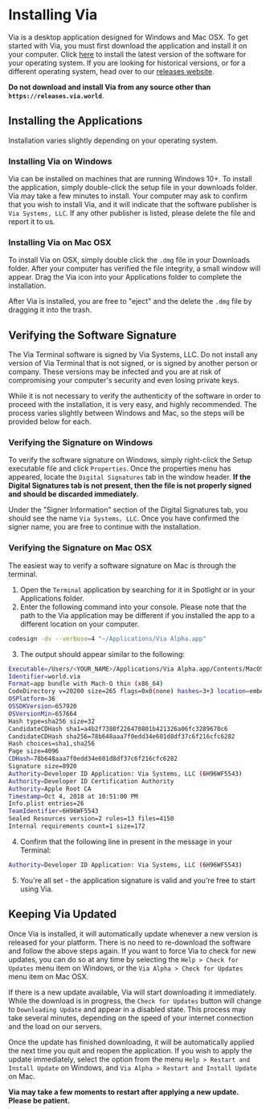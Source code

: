 # Installing Via

Via is a desktop application designed for Windows and Mac OSX. To get started with Via, you must first download the application and install it on your computer. Click [here](https://releases.via.world/download/channel/alpha) to install the latest version of the software for your operating system. If you are looking for historical versions, or for a different operating system, head over to our [releases website](https://releases.via.world).

**Do not download and install Via from any source other than `https://releases.via.world`**.

## Installing the Applications

Installation varies slightly depending on your operating system.

### Installing Via on Windows

Via can be installed on machines that are running Windows 10+. To install the application, simply double-click the setup file in your downloads folder. Via may take a few minutes to install. Your computer may ask to confirm that you wish to install Via, and it will indicate that the software publisher is `Via Systems, LLC`. If any other publisher is listed, please delete the file and report it to us.

### Installing Via on Mac OSX

To install Via on OSX, simply double click the `.dmg` file in your Downloads folder. After your computer has verified the file integrity, a small window will appear. Drag the Via icon into your Applications folder to complete the installation.

After Via is installed, you are free to "eject" and the delete the `.dmg` file by dragging it into the trash.

## Verifying the Software Signature

The Via Terminal software is signed by Via Systems, LLC. Do not install any version of Via Terminal that is not signed, or is signed by another person or company. These versions may be infected and you are at risk of compromising your computer's security and even losing private keys.

While it is not necessary to verify the authenticity of the software in order to proceed with the installation, it is very easy, and highly recommended. The process varies slightly between Windows and Mac, so the steps will be provided below for each.

### Verifying the Signature on Windows

To verify the software signature on Windows, simply right-click the Setup executable file and click `Properties`. Once the properties menu has appeared, locate the `Digital Signatures` tab in the window header. **If the Digital Signatures tab is not present, then the file is not properly signed and should be discarded immediately.**

Under the "Signer Information" section of the Digital Signatures tab, you should see the name `Via Systems, LLC`. Once you have confirmed the signer name, you are free to continue with the installation.

### Verifying the Signature on Mac OSX

The easiest way to verify a software signature on Mac is through the terminal.

1. Open the `Terminal` application by searching for it in Spotlight or in your Applications folder.
2. Enter the following command into your console. Please note that the path to the Via application may be different if you installed the app to a different location on your computer.

``` sh
codesign -dv --verbose=4 "~/Applications/Via Alpha.app"
```

3. The output should appear similar to the following:

``` sh
Executable=/Users/<YOUR_NAME>/Applications/Via Alpha.app/Contents/MacOS/Via Alpha
Identifier=world.via
Format=app bundle with Mach-O thin (x86_64)
CodeDirectory v=20200 size=265 flags=0x0(none) hashes=3+3 location=embedded
OSPlatform=36
OSSDKVersion=657920
OSVersionMin=657664
Hash type=sha256 size=32
CandidateCDHash sha1=a4b2f7380f226470801b421326a06fc3289670c6
CandidateCDHash sha256=78b648aaa7f0edd34e601d8df37c6f216cfc6282
Hash choices=sha1,sha256
Page size=4096
CDHash=78b648aaa7f0edd34e601d8df37c6f216cfc6282
Signature size=8920
Authority=Developer ID Application: Via Systems, LLC (6H96WF5543)
Authority=Developer ID Certification Authority
Authority=Apple Root CA
Timestamp=Oct 4, 2018 at 10:51:00 PM
Info.plist entries=26
TeamIdentifier=6H96WF5543
Sealed Resources version=2 rules=13 files=4150
Internal requirements count=1 size=172
```

4. Confirm that the following line in present in the message in your Terminal:

``` sh
Authority=Developer ID Application: Via Systems, LLC (6H96WF5543)
```

5. You're all set - the application signature is valid and you're free to start using Via.

## Keeping Via Updated

Once Via is installed, it will automatically update whenever a new version is released for your platform. There is no need to re-download the software and follow the above steps again. If you want to force Via to check for new updates, you can do so at any time by selecting the `Help > Check for Updates` menu item on Windows, or the `Via Alpha > Check for Updates` menu item on Mac OSX.

If there is a new update available, Via will start downloading it immediately. While the download is in progress, the `Check for Updates` button will change to `Downloading Update` and appear in a disabled state. This process may take several minutes, depending on the speed of your internet connection and the load on our servers.

Once the update has finished downloading, it will be automatically applied the next time you quit and reopen the application. If you wish to apply the update immediately, select the option from the menu `Help > Restart and Install Update` on Windows, and `Via Alpha > Restart and Install Update` on Mac.

**Via may take a few moments to restart after applying a new update. Please be patient.**
